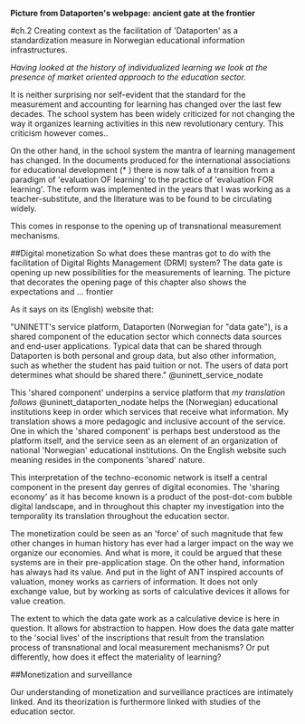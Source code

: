 

**Picture from Dataporten's webpage: ancient gate at the frontier**


#ch.2 Creating context as the facilitation of 'Dataporten' as a standardization measure in Norwegian educational information infrastructures.

*Having looked at the history of individualized learning we look at the presence of market oriented approach to the education sector.*


It is neither surprising nor self-evident that the standard for the measurement and accounting for learning has changed over the last few decades.
The school system has been widely criticized for not changing the way it organizes learning activities in this new revolutionary century. This criticism however comes..

On the other hand, in the school system the mantra of learning management has changed. In the documents produced for the international associations for educational development (* ) there is now talk of a transition from a paradigm of 'evaluation OF learning' to the practice of 'evaluation FOR learning'. The reform was implemented in the years that I was working as a teacher-substitute, and the literature was to be found to be circulating widely.

This comes in response to the opening up of transnational measurement mechanisms.


##Digital monetization
So what does these mantras got to do with the facilitation of Digital Rights Management (DRM) system?
The data gate is opening up new possibilities for the measurements of learning. The picture that decorates the opening page of this chapter also shows the expectations and ... frontier

As it says on its (English) website that:

"UNINETT's service platform, Dataporten (Norwegian for "data gate"), is a shared component of the education sector which connects data sources and end-user applications. Typical data that can be shared through Dataporten is both personal and group data, but also other information, such as whether the student has paid tuition or not. The users of data port determines what should be shared there." @uninett_service_nodate

This 'shared component' underpins a service platform that *my translation follows* @uninett_dataporten_nodate helps the (Norwegian) educational institutions keep in order which services that receive what information. My translation shows a more pedagogic and inclusive account of the service. One in which the 'shared component' is perhaps best understood as the platform itself, and the service seen as an element of an organization of national 'Norwegian' educational institutions. On the English website such meaning resides in the components 'shared' nature.

This interpretation of the techno-economic network is itself a central component in the present day genres of digital economies. The 'sharing economy' as it has become known is a product of the post-dot-com bubble digital landscape, and in throughout this chapter my investigation into the temporality its translation throughout the education sector.

The monetization could be seen as an 'force' of such magnitude that few other changes in human history has ever had a larger impact on the way we organize our economies. And what is more, it could be argued that these systems are in their pre-application stage. On the other hand, information has always had its value. And put in the light of ANT inspired accounts of valuation, money works as carriers of information. It does not only exchange value, but by working as sorts of calculative devices it allows for value creation.

The extent to which the data gate work as a calculative device is here in question. It allows for abstraction to happen.
How does the data gate matter to the 'social lives' of the inscriptions that result from the translation process of transnational and local measurement mechanisms? Or put differently, how does it effect the materiality of learning?


##Monetization and surveillance



Our understanding of monetization and surveillance practices are intimately linked. And its theorization is furthermore linked with studies of the education sector.
